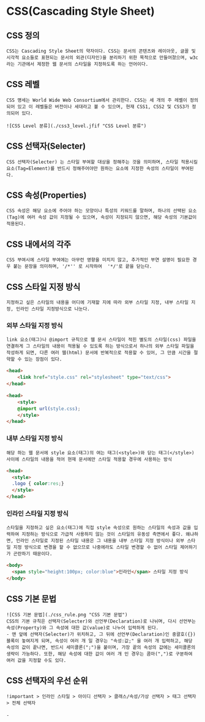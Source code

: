 # CSS(Cascading Style Sheet)

## CSS 정의
    CSS는 Cascading Style Sheet의 약자이다. CSS는 문서의 콘텐츠와 레이아웃, 글꼴 및 시각적 요소들로 표현되는 문서의 외관(디자인)을 분리하기 위한 목적으로 만들어졌으며, w3c 라는 기관에서 제정한 웹 문서의 스타일을 지정하도록 하는 언어이다.

## CSS 레벨
    CSS 명세는 World Wide Web Consortium에서 관리한다. CSS는 세 개의 주 레벨이 정의되어 있고 이 레벨들은 버전이나 세대라고 볼 수 있으며, 현재 CSS1, CSS2 및 CSS3가 정의되어 있다.

    ![CSS Level 분류](./css3_level.jfif "CSS Level 분류")

## CSS 선택자(Selecter)
    CSS 선택자(Selecter) 는 스타일 부여할 대상을 정해주는 것을 의미하며, 스타일 적용시킬 요소(Tag=Element)를 반드시 정해주어야만 원하는 요소에 지정한 속성의 스타일이 부여된다.

## CSS 속성(Properties)
    CSS 속성은 해당 요소에 주어야 하는 모양이나 특성의 키워드를 말하며, 하나의 선택된 요소(Tag)에 여러 속성 값이 지정될 수 있으며, 속성이 지정되지 않으면, 해당 속성의 기본값이 적용된다.

## CSS 내에서의 각주
    CSS 부여시에 스타일 부여에는 아무런 영향을 미치지 않고, 추가적인 부연 설명이 필요한 경우 붙는 문장을 의미하며, '/*'' 로 시작하여  '*/'로 끝을 닫는다.

## CSS 스타일 지정 방식
    지정하고 싶은 스타일의 내용을 어디에 기재할 지에 따라 외부 스타일 지정, 내부 스타일 지정, 인라인 스타일 지정방식으로 나눈다.

### 외부 스타일 지정 방식
    link 요소(태그)나 @import 규칙으로 웹 문서 스타일이 적힌 별도의 스타일(css) 파일을 연결하게 그 스타일의 내용이 적용될 수 있도록 하는 방식으로서 하나의 외부 스타일 파일을 작성하게 되면, 다른 여러 웹(html) 문서에 반복적으로 적용할 수 있어, 그 만큼 시간을 절약할 수 있는 장점이 있다.
```html
<head>
    <link href="style.css" rel="stylesheet" type="text/css">
</head>
```   
```html
<head>
    <style>
    @import url(style.css);
    </style>
</head>
```

### 내부 스타일 지정 방식
    해당 하는 웹 문서에 style 요소(태그)의 여는 태그(<style>)와 닫는 태그(</style>) 사이에 스타일의 내용을 적어 현재 문서에만 스타일 적용할 경우에 사용하는 방식
```html
<head>
  <style>
  .logo { color:res;} 
  </style>
</head>
```

### 인라인 스타일 지정 방식
    스타일을 지정하고 싶은 요소(태그)에 직접 style 속성으로 원하는 스타일의 속성과 값을 입력하여 지정하는 방식으로 가급적 사용하지 않는 것이 스타일의 유동성 측면에서 좋다. 왜냐하면, 인라인 스타일로 지정된 스타일 내용은 그 내용을 내부 스타일 지정 방식이나 외부 스타일 지정 방식으로 변경을 할 수 없으므로 나중에라도 스타일 변경할 수 없어 스타일 제어하기가 곤란하기 때문이다.
```html
<body>
  <span style="height:100px; color:blue">인라인</span> 스타일 지정 방식
</body>
```

## CSS 기본 문법
    ![CSS 기본 문법](./css_rule.png "CSS 기본 문법")
    CSS의 기본 규칙은 선택자(Selecter)와 선언부(Declaration)로 나뉘며, 다시 선언부는 속성(Property)와 그 속성에 대한 값(value)로 나누어 입력하게 된다.
    - 맨 앞에 선택자(Selecter)가 위치하고, 그 뒤에 선언부(Declaration)인 중괄호({}) 블록이 놓여지게 되며, 속성이 여러 개 일 경우는 "속성:값;" 을 여러 개 입력하고, 해당 속성의 값이 끝나면, 반드시 세미콜론(";")을 붙이며, 가장 끝의 속성의 값에는 세미콜론의 생략이 가능하다. 또한, 해당 속성에 대한 값이 여러 개 인 경우는 콤마(",")로 구분하여 여러 값을 지정할 수도 있다.

## CSS 선택자의 우선 순위
    !important > 인라인 스타일 > 아이디 선택자 > 클래스/속성/가상 선택자 > 태그 선택자 > 전체 선택자

    - 


